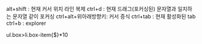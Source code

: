 alt+shift : 현재 커서 위치 라인 복제
ctrl+d : 현재 드래그(포커싱된) 문자열과 일치하는 문자열 같이 포커싱
ctrl+alt+위아래방향키: 커서 증식
ctrl+tab : 현재 활성화된 tab
ctrl+b : explorer

ul.box>li.box-item{$}*10